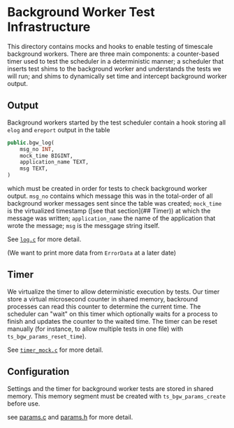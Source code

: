 # Background Worker Test Infrastructure

This directory contains mocks and hooks to enable testing of timescale
background workers. There are three main components: a counter-based timer used
to test the scheduler in a deterministic manner; a scheduler that inserts test
shims to the background worker and understands the tests we will run; and shims
to dynamically set time and intercept background worker output.

## Output

Background workers started by the test scheduler contain a hook storing all
`elog` and `ereport` output in the table

```SQL
public.bgw_log(
    msg_no INT,
    mock_time BIGINT,
    application_name TEXT,
    msg TEXT,
)
```

which must be created in order for tests to check background worker output.
`msg_no` contains which message this was in the total-order of all background
worker messages sent since the table was created; `mock_time` is the
virtualized timestamp ([see that section](## Timer)) at which the message was
written; `application_name` the name of the application that wrote the message;
`msg` is the messgage string itself.

See [`log.c`](log.c) for more detail.

(We want to print more data from `ErrorData` at a later date)

## Timer

We virtualize the timer to allow deterministic execution by tests. Our timer
store a virtual microsecond counter in shared memory, backround processes can
read this counter to determine the current time. The scheduler can "wait" on
this timer which optionally waits for a process to finish and updates the counter
to the waited time. The timer can be reset manually (for instance, to allow multiple
tests in one file) with `ts_bgw_params_reset_time`).

See [`timer_mock.c`](timer_mock.c) for more detail.

## Configuration

Settings and the timer for background worker tests are stored in shared memory.
This memory segment must be created with `ts_bgw_params_create` before use.

see [params.c](params.c) and [params.h](params.h) for more detail.
